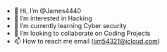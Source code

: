 - 👋 Hi, I’m @James4440
- 👀 I’m interested in Hacking
- 🌱 I’m currently learning Cyber security
- 💞️ I’m looking to collaborate on Coding Projects
- 📫 How to reach me email (jim54321@icloud.com)

<!---
James4440/James4440 is a ✨ special ✨ repository because its `README.md` (this file) appears on your GitHub profile.
You can click the Preview link to take a look at your changes.
--->
